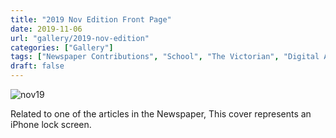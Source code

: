 ```yaml
---
title: "2019 Nov Edition Front Page"
date: 2019-11-06
url: "gallery/2019-nov-edition"
categories: ["Gallery"]
tags: ["Newspaper Contributions", "School", "The Victorian", "Digital Art"]
draft: false
---
```


![nov19](/images/post/2019/nov19.png)

Related to one of the articles in the Newspaper, This cover represents an iPhone lock screen.
